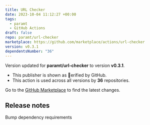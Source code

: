 ```yaml
---
title: URL Checker
date: 2023-10-04 11:12:27 +00:00
tags:
  - paramt
  - GitHub Actions
draft: false
repo: paramt/url-checker
marketplace: https://github.com/marketplace/actions/url-checker
version: v0.3.1
dependentsNumber: "36"
---
```



Version updated for **paramt/url-checker** to version **v0.3.1**.
- This publisher is shown as erified by GitHub.
- This action is used across all versions by **36** repositories.

Go to the [GitHub Marketplace](https://github.com/marketplace/actions/url-checker) to find the latest changes.

## Release notes

Bump dependency requirements
